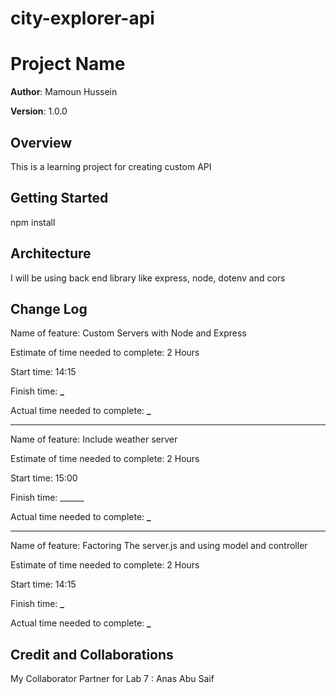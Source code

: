 # city-explorer-api

# Project Name

**Author**: Mamoun Hussein

**Version**: 1.0.0

## Overview

This is a learning project for creating custom API

## Getting Started

npm install

## Architecture

I will be using back end library like express, node, dotenv and cors

## Change Log

Name of feature: Custom Servers with Node and Express

Estimate of time needed to complete: 2 Hours

Start time: 14:15

Finish time: **\_**

Actual time needed to complete: **\_**

---

Name of feature: Include weather server

Estimate of time needed to complete: 2 Hours

Start time: 15:00

Finish time: \_\_\_\_\_\_

Actual time needed to complete: **\_**

---

Name of feature: Factoring The server.js and using model and controller

Estimate of time needed to complete: 2 Hours

Start time: 14:15

Finish time: **\_**

Actual time needed to complete: **\_**

## Credit and Collaborations

My Collaborator Partner for Lab 7 : Anas Abu Saif
